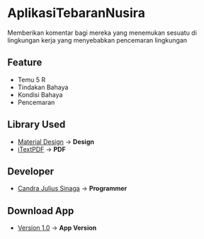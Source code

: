 # AplikasiTebaranNusira
Memberikan komentar bagi mereka yang menemukan sesuatu di lingkungan kerja yang menyebabkan pencemaran lingkungan

## Feature
- Temu 5 R
- Tindakan Bahaya
- Kondisi Bahaya
- Pencemaran

## Library Used
* [Material Design](https://coil-kt.github.io/coil/) -> **Design**
* [iTextPDF](https://itextpdf.com/en/resources/api-documentation) -> **PDF**

## Developer
* [Candra Julius Sinaga](https://code.cjsflow.com/) -> **Programmer**

## Download App
* [Version 1.0](https://github.com/candrajulius/AplikasiTebaranNusira/releases/tag/1.0) -> **App Version**

